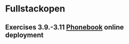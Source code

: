 # Fullstackopen 
## Exercises 3.9.-3.11 [Phonebook](https://phonebook-backend-g1xb.onrender.com) online deployment